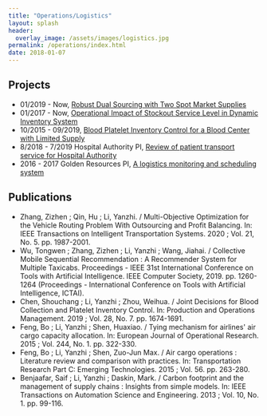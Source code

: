 ```yaml
---
title: "Operations/Logistics"
layout: splash
header:
  overlay_image: /assets/images/logistics.jpg
permalink: /operations/index.html
date: 2018-01-07
---
```


## Projects

- 01/2019 - Now, [Robust Dual Sourcing with Two Spot Market Supplies]({{'/projects/robust-dual-sourcing-with-two-spot-market-supplies/'|relative_url}})
- 01/2017 - Now, [Operational Impact of Stockout Service Level in Dynamic Inventory System]({{'/projects/operational-impact-of-stockout-service-level-in-dynamic-inventory-system/'|relative_url}})
- 10/2015 - 09/2019, [Blood Platelet Inventory Control for a Blood Center with Limited Supply]({{'/projects/blood-platelet-inventory-control-for-a-blood-center-with-limited-supply/'|relative_url}})
- 8/2018 - 7/2019 Hospital Authority PI, [Review of patient transport service for Hospital Authority]({{'/projects/review-of-patient-transport-service-for-hospital-authority/'|relative_url}})
- 2016 - 2017 Golden Resources PI, [A logistics monitoring and scheduling system]({{'/projects/grds/'|relative_url}})

## Publications

- Zhang, Zizhen ; Qin, Hu ; Li, Yanzhi. / Multi-Objective Optimization for the Vehicle Routing Problem With Outsourcing and Profit Balancing. In: IEEE Transactions on Intelligent Transportation Systems. 2020 ; Vol. 21, No. 5. pp. 1987-2001.
- Wu, Tongwen ; Zhang, Zizhen ; Li, Yanzhi ; Wang, Jiahai. / Collective Mobile Sequential Recommendation : A Recommender System for Multiple Taxicabs. Proceedings - IEEE 31st International Conference on Tools with Artificial Intelligence. IEEE Computer Society, 2019. pp. 1260-1264 (Proceedings - International Conference on Tools with Artificial Intelligence, ICTAI).
- Chen, Shouchang ; Li, Yanzhi ; Zhou, Weihua. / Joint Decisions for Blood Collection and Platelet Inventory Control. In: Production and Operations Management. 2019 ; Vol. 28, No. 7. pp. 1674-1691.
- Feng, Bo ; Li, Yanzhi ; Shen, Huaxiao. / Tying mechanism for airlines' air cargo capacity allocation. In: European Journal of Operational Research. 2015 ; Vol. 244, No. 1. pp. 322-330.
- Feng, Bo ; Li, Yanzhi ; Shen, Zuo-Jun Max. / Air cargo operations : Literature review and comparison with practices. In: Transportation Research Part C: Emerging Technologies. 2015 ; Vol. 56. pp. 263-280.
- Benjaafar, Saif ; Li, Yanzhi ; Daskin, Mark. / Carbon footprint and the management of supply chains : Insights from simple models. In: IEEE Transactions on Automation Science and Engineering. 2013 ; Vol. 10, No. 1. pp. 99-116.
